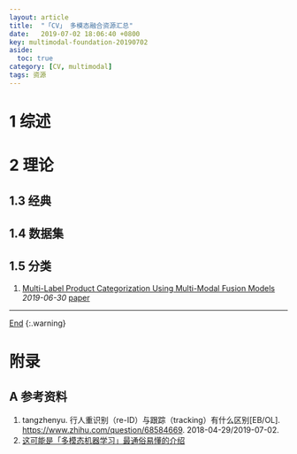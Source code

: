 ```yaml
---
layout: article
title:  "「CV」 多模态融合资源汇总"
date:   2019-07-02 18:06:40 +0800
key: multimodal-foundation-20190702
aside:
  toc: true
category: [CV, multimodal]
tags: 资源
---
```

<span id='head'></span>

<!--more-->  


# 1 综述

# 2 理论

## 1.3 经典

## 1.4 数据集

## 1.5 分类
1. [Multi-Label Product Categorization Using Multi-Modal Fusion Models](http://cn.arxiv.org/abs/1907.00420)    
*2019-06-30* [paper](https://arxiv.org/abs/1907.00420)   

-------------------  
[End](#head)
{:.warning}  


# 附录
## A 参考资料
1. tangzhenyu. 行人重识别（re-ID）与跟踪（tracking）有什么区别[EB/OL]. <https://www.zhihu.com/question/68584669>. 2018-04-29/2019-07-02.   
1. [这可能是「多模态机器学习」最通俗易懂的介绍](https://zhuanlan.zhihu.com/p/53511144)     
